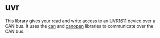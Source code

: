 # uvr

This library gives your read and write access to an [UVR1611][uvr1611] device over a CAN bus. It uses the [can][can] and [canopen][canopen] libraries to communicate over the CAN bus.

[can]: https://github.com/brutella/can
[canopen]: https://github.com/brutella/canopen
[uvr1611]: http://www.ta.co.at/en/products/uvr1611/